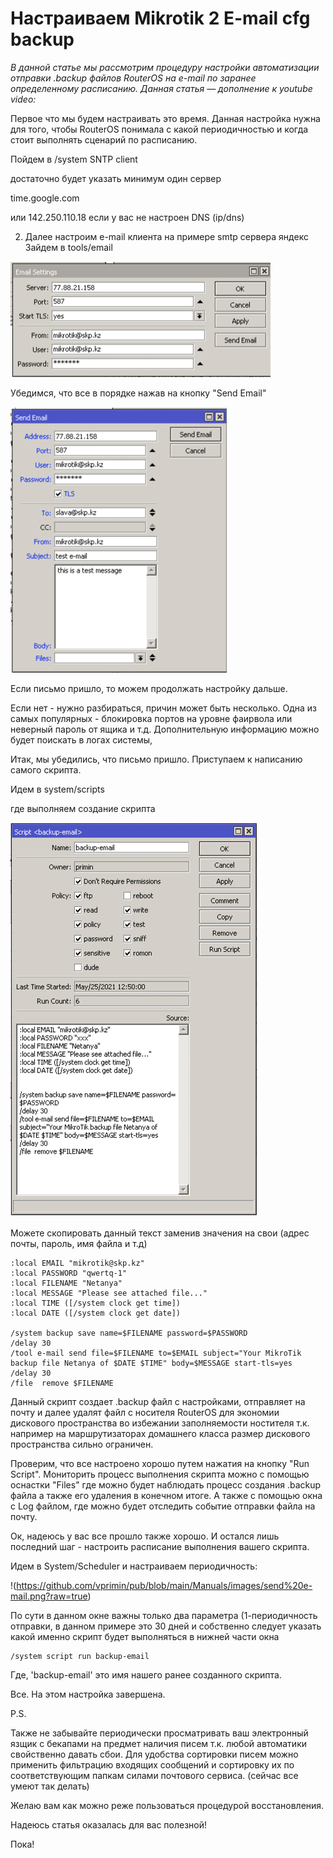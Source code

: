 # Настраиваем Mikrotik 2 E-mail cfg backup

*В данной статье мы рассмотрим процедуру настройки автоматизации отправки .backup файлов RouterOS на e-mail по заранее определенному расписанию. Данная статья — дополнение к youtube video:*
 
 Первое что мы будем настраивать это время. Данная настройка нужна для того, чтобы RouterOS понимала с какой периодичностью и когда стоит выполнять сценарий по расписанию.

Пойдем в 
 /system SNTP client

достаточно будет указать минимум один сервер

time.google.com

или 142.250.110.18 если у вас не настроен DNS (ip/dns)

2. Далее настроим e-mail клиента на примере smtp сервера яндекс
Зайдем в tools/email

![](https://github.com/vprimin/pub/blob/main/Manuals/images/e-mail%20settings.png)

Убедимся, что все в порядке  нажав на кнопку "Send Email" 

![](https://github.com/vprimin/pub/blob/main/Manuals/images/send%20e-mail.png)

Если письмо пришло, то можем продолжать настройку дальше. 

Если нет - нужно разбираться, причин может быть несколько. Одна из самых популярных - блокировка портов на уровне фаирвола или неверный пароль от ящика и т.д. Дополнительную информацию можно будет поискать в логах системы,

Итак, мы убедились,  что письмо пришло. Приступаем к написанию самого скрипта.

Идем в system/scripts 

где выполняем создание скрипта

![](https://github.com/vprimin/pub/blob/main/Manuals/images/mikrotik-script.png)

Можете скопировать данный текст заменив значения на свои 
(адрес почты, пароль, имя файла и т.д)

```
:local EMAIL "mikrotik@skp.kz"
:local PASSWORD "qwertq-1"
:local FILENAME "Netanya"
:local MESSAGE "Please see attached file..."
:local TIME ([/system clock get time])
:local DATE ([/system clock get date])

/system backup save name=$FILENAME password=$PASSWORD
/delay 30
/tool e-mail send file=$FILENAME to=$EMAIL subject="Your MikroTik backup file Netanya of $DATE $TIME" body=$MESSAGE start-tls=yes
/delay 30
/file  remove $FILENAME
```
Данный скрипт создает .backup файл с настройками, отправляет на почту и далее удалят файл с носителя RouterOS для экономии дискового пространства во избежании заполняемости ностителя т.к. например на маршрутизаторах домашнего класса размер дискового пространства сильно ограничен.


Проверим, что все настроено хорошо путем нажатия на кнопку "Run Script". Мониторить процесс выполнения скрипта можно с помощью оснастки "Files" где можно будет наблюдать процесс создания .backup файла а также его удаления в конечном итоге. А также с помощью окна с Log файлом, где можно будет отследить событие отправки файла на почту.

Ок, надеюсь у вас все прошло также хорошо. И остался лишь последний шаг - настроить расписание выполнения вашего скрипта. 

Идем в System/Scheduler и настраиваем периодичность:


!(https://github.com/vprimin/pub/blob/main/Manuals/images/send%20e-mail.png?raw=true)

По сути в данном окне важны только два параметра (1-периодичность отправки, в данном примере это 30 дней и собственно следует указать какой именно скрипт будет выполняться в нижней части окна 

```
/system script run backup-email
```
Где, 'backup-email' это имя нашего ранее созданного скрипта.

Все. На этом настройка завершена.

P.S.

Также не забывайте периодически просматривать ваш электронный язщик с бекапами на предмет наличия писем т.к. любой автоматики свойственно давать сбои. Для удобства сортировки писем можно применить фильтрацию входящих сообщений и сортировку их по соответствующим папкам силами почтового сервиса. (сейчас все умеют так делать)

Желаю вам как можно реже пользоваться процедурой восстановления.

Надеюсь статья оказалась для вас полезной!

Пока!